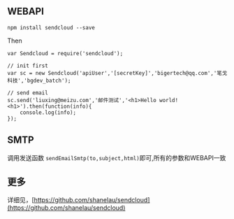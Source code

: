 
## WEBAPI

```
npm install sendcloud --save
```

Then

```
var Sendcloud = require('sendcloud');

// init first
var sc = new Sendcloud('apiUser','[secretKey]','bigertech@qq.com','笔戈科技','bgdev_batch');

// send email
sc.send('liuxing@meizu.com','邮件测试','<h1>Hello world!<h1>').then(function(info){
    console.log(info);
});

```

## SMTP
调用发送函数 `sendEmailSmtp(to,subject,html)`即可,所有的参数和WEBAPI一致


## 更多
详细见，[https://github.com/shanelau/sendcloud](https://github.com/shanelau/sendcloud)
